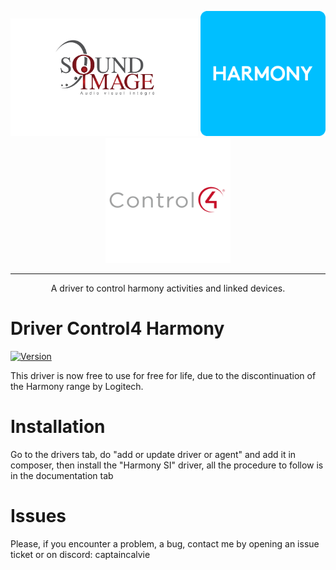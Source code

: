 <p align="center">
  <img src="./images/sound-image-logo.png" alt "Soundimage" width="300">
  <img src="./images/harmony-logo.png" alt="Harmony" width="200"/>
  <img src="./images/control4-vector-logo.svg" alt="Control4" width="200"/>
  
</p>

---

<p align="center">A driver to control harmony activities and linked devices.</p>

# Driver Control4 Harmony

[![Version](https://img.shields.io/badge/version-3-green.svg)](https://github.com/CdriFry/C4_HarmonyHub/releases/tag/V3)
<P>This driver is now free to use for free for life, due to the discontinuation of the Harmony range by Logitech.</p>

# Installation 

<p>Go to the drivers tab, do "add or update driver or agent" and add it in composer, then install the "Harmony SI" driver, all the procedure to follow is in the documentation tab</p>

# Issues

<p>Please, if you encounter a problem, a bug, contact me by opening an issue ticket or on discord: captaincalvie</p>
